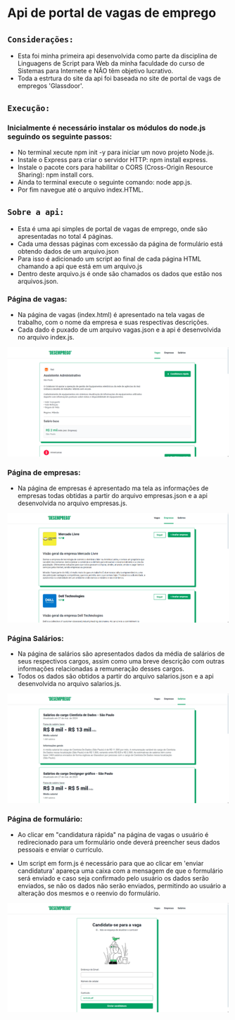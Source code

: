 # Api de portal de vagas de emprego

## `Considerações:`
* Esta foi minha primeira api desenvolvida como parte da disciplina de Linguagens de Script para Web da minha faculdade do curso de Sistemas para Internete e NÃO têm objetivo lucrativo.
* Toda a estrtura do site da api foi baseada no site de portal de vags de empregos 'Glassdoor'.

## `Execução:`
### Inicialmente é necessário instalar os módulos do node.js seguindo os seguinte passos:
* No terminal xecute npm init -y para iniciar um novo projeto Node.js.
* Instale o Express para criar o servidor HTTP: npm install express.
* Instale o pacote cors para habilitar o CORS (Cross-Origin Resource Sharing): npm install cors.
* Ainda to terminal execute o seguinte comando: node app.js.
* Por fim navegue até o arquivo index.HTML.

## `Sobre a api:`
* Esta é uma api simples de portal de vagas de emprego, onde são apresentadas no total 4 páginas.
* Cada uma dessas páginas com excessão da página de formulário está obtendo dados de um arquivo.json
* Para isso é adicionado um script ao final de cada página HTML chamando a api que está em um arquivo.js
* Dentro deste arquivo.js é onde são chamados os dados que estão nos arquivos.json.

### Página de vagas:
* Na página de vagas (index.html) é apresentado na tela vagas de trabalho, com o nome da empresa e suas respectivas descrições.
* Cada dado é puxado de um arquivo vagas.json e a api é desenvolvida no arquivo index.js.

![Página princial](src/img/principal.png)

### Página de empresas:

* Na página de empresas é apresentado ma tela as informações de empresas todas obtidas a partir do arquivo empresas.json e a api desenvolvida no arquivo empresas.js.
  
![Página princial](src/img/empresas.png)
### Página Salários:

* Na página de salários são apresentados dados da média de salários de seus respectivos cargos, assim como uma breve descrição com outras informações relacionadas a remuneração desses cargos.
* Todos os dados são obtidos a partir do arquivo salarios.json e a api desenvolvida no arquivo salarios.js.

![Página princial](src/img/salarios.png)

### Página de formulário:

* Ao clicar em "candidatura rápida" na página de vagas o usuário é redirecionado para um formulário onde deverá preencher seus dados pessoais e enviar o currículo.

* Um script em form.js é necessário para que ao clicar em 'enviar candidatura' apareça uma caixa com a mensagem de que o formulário será enviado e caso seja confirmado pelo usuário os dados serão enviados, se não os dados não serão enviados, permitindo ao usuário a alteração dos mesmos e o reenvio do formulário.

![Página princial](src/img/formulario.png)

